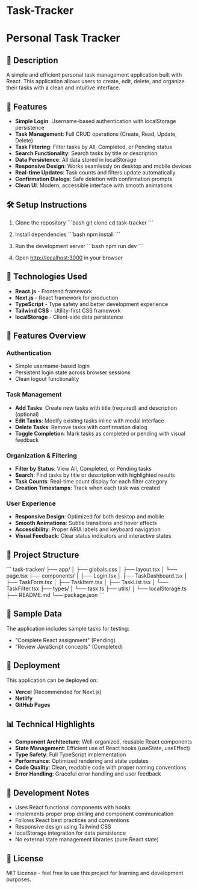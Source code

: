 # Task-Tracker
# Personal Task Tracker

## 📖 Description
A simple and efficient personal task management application built with React. This application allows users to create, edit, delete, and organize their tasks with a clean and intuitive interface.

## 🚀 Features
- **Simple Login**: Username-based authentication with localStorage persistence
- **Task Management**: Full CRUD operations (Create, Read, Update, Delete)
- **Task Filtering**: Filter tasks by All, Completed, or Pending status
- **Search Functionality**: Search tasks by title or description
- **Data Persistence**: All data stored in localStorage
- **Responsive Design**: Works seamlessly on desktop and mobile devices
- **Real-time Updates**: Task counts and filters update automatically
- **Confirmation Dialogs**: Safe deletion with confirmation prompts
- **Clean UI**: Modern, accessible interface with smooth animations

## 🛠 Setup Instructions
1. Clone the repository
   \`\`\`bash
   git clone <repository-url>
   cd task-tracker
   \`\`\`

2. Install dependencies
   \`\`\`bash
   npm install
   \`\`\`

3. Run the development server
   \`\`\`bash
   npm run dev
   \`\`\`

4. Open [http://localhost:3000](http://localhost:3000) in your browser

## 🧰 Technologies Used
- **React.js** - Frontend framework
- **Next.js** - React framework for production
- **TypeScript** - Type safety and better development experience
- **Tailwind CSS** - Utility-first CSS framework
- **localStorage** - Client-side data persistence

## 📱 Features Overview

### Authentication
- Simple username-based login
- Persistent login state across browser sessions
- Clean logout functionality

### Task Management
- **Add Tasks**: Create new tasks with title (required) and description (optional)
- **Edit Tasks**: Modify existing tasks inline with modal interface
- **Delete Tasks**: Remove tasks with confirmation dialog
- **Toggle Completion**: Mark tasks as completed or pending with visual feedback

### Organization & Filtering
- **Filter by Status**: View All, Completed, or Pending tasks
- **Search**: Find tasks by title or description with highlighted results
- **Task Counts**: Real-time count display for each filter category
- **Creation Timestamps**: Track when each task was created

### User Experience
- **Responsive Design**: Optimized for both desktop and mobile
- **Smooth Animations**: Subtle transitions and hover effects
- **Accessibility**: Proper ARIA labels and keyboard navigation
- **Visual Feedback**: Clear status indicators and interactive states

## 🎯 Project Structure
\`\`\`
task-tracker/
├── app/
│   ├── globals.css
│   ├── layout.tsx
│   └── page.tsx
├── components/
│   ├── Login.tsx
│   ├── TaskDashboard.tsx
│   ├── TaskForm.tsx
│   ├── TaskItem.tsx
│   ├── TaskList.tsx
│   └── TaskFilter.tsx
├── types/
│   └── task.ts
├── utils/
│   └── localStorage.ts
├── README.md
└── package.json
\`\`\`

## 🧪 Sample Data
The application includes sample tasks for testing:
- "Complete React assignment" (Pending)
- "Review JavaScript concepts" (Completed)

## 🚀 Deployment
This application can be deployed on:
- **Vercel** (Recommended for Next.js)
- **Netlify**
- **GitHub Pages**

## 📊 Technical Highlights
- **Component Architecture**: Well-organized, reusable React components
- **State Management**: Efficient use of React hooks (useState, useEffect)
- **Type Safety**: Full TypeScript implementation
- **Performance**: Optimized rendering and state updates
- **Code Quality**: Clean, readable code with proper naming conventions
- **Error Handling**: Graceful error handling and user feedback

## 🔧 Development Notes
- Uses React functional components with hooks
- Implements proper prop drilling and component communication
- Follows React best practices and conventions
- Responsive design using Tailwind CSS
- localStorage integration for data persistence
- No external state management libraries (pure React state)

## 📝 License
MIT License - feel free to use this project for learning and development purposes.
